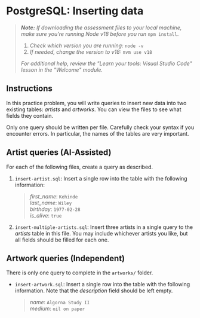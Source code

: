 # PostgreSQL: Inserting data

> _**Note:** If downloading the assessment files to your local machine, make sure you're running Node v18 before you run_ `npm install`.
> 
> 1. _Check which version you are running:_ `node -v`
> 2. _If needed, change the version to v18:_ `nvm use v18`
> 
> _For additional help, review the "Learn your tools: Visual Studio Code" lesson in the "Welcome" module._

## Instructions

In this practice problem, you will write queries to insert new data into two existing tables: _artists_ and _artworks_. You can view the files to see what fields they contain.

Only one query should be written per file. Carefully check your syntax if you encounter errors. In particular, the names of the tables are very important.

## Artist queries (AI-Assisted)

For each of the following files, create a query as described.

1. `insert-artist.sql`: Insert a single row into the table with the following information:
    
    > _first_name_: `Kehinde`  
    > _last_name_: `Wiley`  
    > _birthday_: `1977-02-28`  
    > _is_alive_: `true`
    
2. `insert-multiple-artists.sql`: Insert three artists in a single query to the _artists_ table in this file. You may include whichever artists you like, but all fields should be filled for each one.
    

## Artwork queries (Independent)

There is only one query to complete in the `artworks/` folder.

- `insert-artwork.sql`: Insert a single row into the table with the following information. Note that the _description_ field should be left empty.
    
    > _name_: `Algorna Study II`  
    > _medium_: `oil on paper`